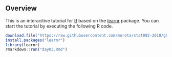 ## Overview

This is an interacitive tutorial for [R](https://www.r-project.org/) based on the [learnr](https://cran.rstudio.com/web/packages/learnr/index.html) package. 
You can start the tutorial by executing the following R code. 

```r
download.file("https://raw.githubusercontent.com/morota/stat892-2018/gh-pages/day03/day03.Rmd", destfile = "day03.Rmd")
install.packages("learnr")
library(learnr)
rmarkdown::run("day03.Rmd")
```